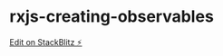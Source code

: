 # rxjs-creating-observables

[Edit on StackBlitz ⚡️](https://stackblitz.com/edit/rxjs-creating-observables)